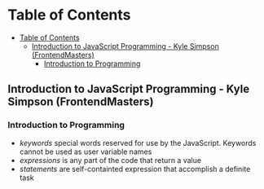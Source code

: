 # Table of Contents

<!-- TOC -->

- [Table of Contents](#table-of-contents)
  - [Introduction to JavaScript Programming - Kyle Simpson (FrontendMasters)](#introduction-to-javascript-programming---kyle-simpson-frontendmasters)
    - [Introduction to Programming](#introduction-to-programming)

<!-- /TOC -->

## Introduction to JavaScript Programming - Kyle Simpson (FrontendMasters)

### Introduction to Programming

- _keywords_ special words reserved for use by the JavaScript. Keywords cannot be used as user variable names
- _expressions_ is any part of the code that return a value
- _statements_ are self-containted expression that accomplish a definite task
